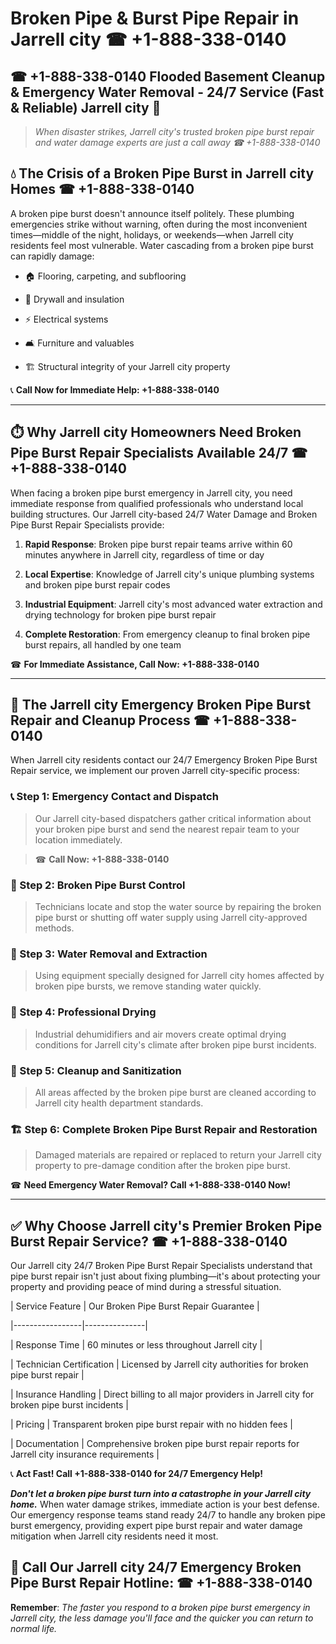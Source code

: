 # Broken Pipe & Burst Pipe Repair in Jarrell city ☎ +1-888-338-0140  
## ☎ +1-888-338-0140 Flooded Basement Cleanup & Emergency Water Removal - 24/7 Service (Fast & Reliable) Jarrell city 🚨  

> *When disaster strikes, Jarrell city's trusted broken pipe burst repair and water damage experts are just a call away ☎ +1-888-338-0140*  

## 💧 The Crisis of a Broken Pipe Burst in Jarrell city Homes ☎ +1-888-338-0140  

A broken pipe burst doesn't announce itself politely. These plumbing emergencies strike without warning, often during the most inconvenient times—middle of the night, holidays, or weekends—when Jarrell city residents feel most vulnerable. Water cascading from a broken pipe burst can rapidly damage:  

* 🏠 Flooring, carpeting, and subflooring  
* 🧱 Drywall and insulation  
* ⚡ Electrical systems  
* 🛋️ Furniture and valuables  
* 🏗️ Structural integrity of your Jarrell city property  

📞 **Call Now for Immediate Help: +1-888-338-0140**  

---  

## ⏱️ Why Jarrell city Homeowners Need Broken Pipe Burst Repair Specialists Available 24/7 ☎ +1-888-338-0140  

When facing a broken pipe burst emergency in Jarrell city, you need immediate response from qualified professionals who understand local building structures. Our Jarrell city-based 24/7 Water Damage and Broken Pipe Burst Repair Specialists provide:  

1. **Rapid Response**: Broken pipe burst repair teams arrive within 60 minutes anywhere in Jarrell city, regardless of time or day  
2. **Local Expertise**: Knowledge of Jarrell city's unique plumbing systems and broken pipe burst repair codes  
3. **Industrial Equipment**: Jarrell city's most advanced water extraction and drying technology for broken pipe burst repair  
4. **Complete Restoration**: From emergency cleanup to final broken pipe burst repairs, all handled by one team  

☎ **For Immediate Assistance, Call Now: +1-888-338-0140**  

---  

## 🔧 The Jarrell city Emergency Broken Pipe Burst Repair and Cleanup Process ☎ +1-888-338-0140  

When Jarrell city residents contact our 24/7 Emergency Broken Pipe Burst Repair service, we implement our proven Jarrell city-specific process:  

### 📞 Step 1: Emergency Contact and Dispatch  
> Our Jarrell city-based dispatchers gather critical information about your broken pipe burst and send the nearest repair team to your location immediately.  
> ☎ **Call Now: +1-888-338-0140**  

### 🚿 Step 2: Broken Pipe Burst Control  
> Technicians locate and stop the water source by repairing the broken pipe burst or shutting off water supply using Jarrell city-approved methods.  

### 🌊 Step 3: Water Removal and Extraction  
> Using equipment specially designed for Jarrell city homes affected by broken pipe bursts, we remove standing water quickly.  

### 💨 Step 4: Professional Drying  
> Industrial dehumidifiers and air movers create optimal drying conditions for Jarrell city's climate after broken pipe burst incidents.  

### 🧼 Step 5: Cleanup and Sanitization  
> All areas affected by the broken pipe burst are cleaned according to Jarrell city health department standards.  

### 🏗️ Step 6: Complete Broken Pipe Burst Repair and Restoration  
> Damaged materials are repaired or replaced to return your Jarrell city property to pre-damage condition after the broken pipe burst.  

☎ **Need Emergency Water Removal? Call +1-888-338-0140 Now!**  

---  

## ✅ Why Choose Jarrell city's Premier Broken Pipe Burst Repair Service? ☎ +1-888-338-0140  

Our Jarrell city 24/7 Broken Pipe Burst Repair Specialists understand that pipe burst repair isn't just about fixing plumbing—it's about protecting your property and providing peace of mind during a stressful situation.  

| Service Feature | Our Broken Pipe Burst Repair Guarantee |  
|-----------------|---------------|  
| Response Time | 60 minutes or less throughout Jarrell city |  
| Technician Certification | Licensed by Jarrell city authorities for broken pipe burst repair |  
| Insurance Handling | Direct billing to all major providers in Jarrell city for broken pipe burst incidents |  
| Pricing | Transparent broken pipe burst repair with no hidden fees |  
| Documentation | Comprehensive broken pipe burst repair reports for Jarrell city insurance requirements |  

📞 **Act Fast! Call +1-888-338-0140 for 24/7 Emergency Help!**  

***Don't let a broken pipe burst turn into a catastrophe in your Jarrell city home.*** When water damage strikes, immediate action is your best defense. Our emergency response teams stand ready 24/7 to handle any broken pipe burst emergency, providing expert pipe burst repair and water damage mitigation when Jarrell city residents need it most.  

## 📱 Call Our Jarrell city 24/7 Emergency Broken Pipe Burst Repair Hotline: ☎ +1-888-338-0140  

**Remember**: *The faster you respond to a broken pipe burst emergency in Jarrell city, the less damage you'll face and the quicker you can return to normal life.*